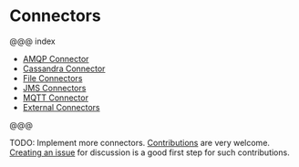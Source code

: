# Connectors

@@@ index

* [AMQP Connector](amqp.md)
* [Cassandra Connector](cassandra.md)
* [File Connectors](file.md)
* [JMS Connectors](jms.md)
* [MQTT Connector](mqtt.md)
* [External Connectors](external-connectors.md)

@@@

TODO: Implement more connectors. [Contributions](https://github.com/akka/alpakka/blob/master/CONTRIBUTING.md) are very welcome.
[Creating an issue](https://github.com/akka/alpakka/issues) for discussion is a good first step for such contributions.

